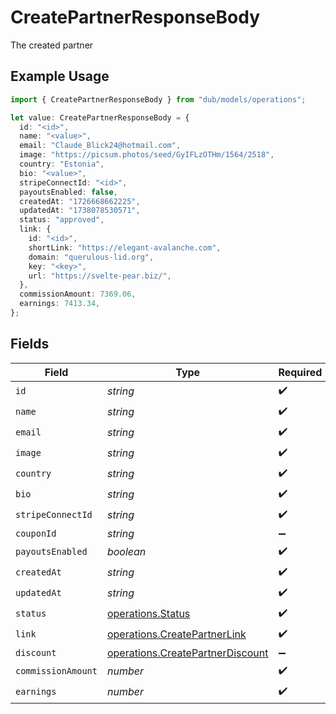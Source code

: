 # CreatePartnerResponseBody

The created partner

## Example Usage

```typescript
import { CreatePartnerResponseBody } from "dub/models/operations";

let value: CreatePartnerResponseBody = {
  id: "<id>",
  name: "<value>",
  email: "Claude_Blick24@hotmail.com",
  image: "https://picsum.photos/seed/GyIFLzOTHm/1564/2518",
  country: "Estonia",
  bio: "<value>",
  stripeConnectId: "<id>",
  payoutsEnabled: false,
  createdAt: "1726668662225",
  updatedAt: "1738078530571",
  status: "approved",
  link: {
    id: "<id>",
    shortLink: "https://elegant-avalanche.com",
    domain: "querulous-lid.org",
    key: "<key>",
    url: "https://svelte-pear.biz/",
  },
  commissionAmount: 7369.06,
  earnings: 7413.34,
};
```

## Fields

| Field                                                                                | Type                                                                                 | Required                                                                             | Description                                                                          |
| ------------------------------------------------------------------------------------ | ------------------------------------------------------------------------------------ | ------------------------------------------------------------------------------------ | ------------------------------------------------------------------------------------ |
| `id`                                                                                 | *string*                                                                             | :heavy_check_mark:                                                                   | N/A                                                                                  |
| `name`                                                                               | *string*                                                                             | :heavy_check_mark:                                                                   | N/A                                                                                  |
| `email`                                                                              | *string*                                                                             | :heavy_check_mark:                                                                   | N/A                                                                                  |
| `image`                                                                              | *string*                                                                             | :heavy_check_mark:                                                                   | N/A                                                                                  |
| `country`                                                                            | *string*                                                                             | :heavy_check_mark:                                                                   | N/A                                                                                  |
| `bio`                                                                                | *string*                                                                             | :heavy_check_mark:                                                                   | N/A                                                                                  |
| `stripeConnectId`                                                                    | *string*                                                                             | :heavy_check_mark:                                                                   | N/A                                                                                  |
| `couponId`                                                                           | *string*                                                                             | :heavy_minus_sign:                                                                   | N/A                                                                                  |
| `payoutsEnabled`                                                                     | *boolean*                                                                            | :heavy_check_mark:                                                                   | N/A                                                                                  |
| `createdAt`                                                                          | *string*                                                                             | :heavy_check_mark:                                                                   | N/A                                                                                  |
| `updatedAt`                                                                          | *string*                                                                             | :heavy_check_mark:                                                                   | N/A                                                                                  |
| `status`                                                                             | [operations.Status](../../models/operations/status.md)                               | :heavy_check_mark:                                                                   | N/A                                                                                  |
| `link`                                                                               | [operations.CreatePartnerLink](../../models/operations/createpartnerlink.md)         | :heavy_check_mark:                                                                   | N/A                                                                                  |
| `discount`                                                                           | [operations.CreatePartnerDiscount](../../models/operations/createpartnerdiscount.md) | :heavy_minus_sign:                                                                   | N/A                                                                                  |
| `commissionAmount`                                                                   | *number*                                                                             | :heavy_check_mark:                                                                   | N/A                                                                                  |
| `earnings`                                                                           | *number*                                                                             | :heavy_check_mark:                                                                   | N/A                                                                                  |